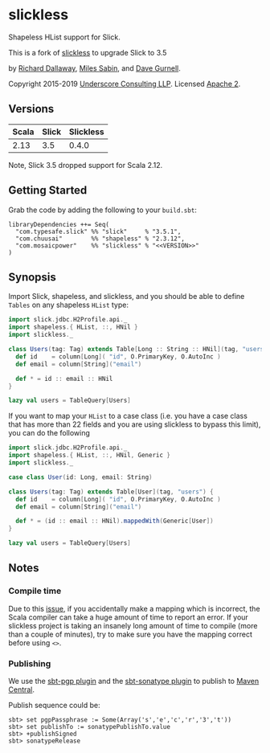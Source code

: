 # slickless

Shapeless HList support for Slick. 

This is a fork of [slickless](https://github.com/underscoreio/slickless) to upgrade Slick to 3.5

by [Richard Dallaway][d6y],
[Miles Sabin][milessabin],
and [Dave Gurnell][davegurnell].

Copyright 2015-2019 [Underscore Consulting LLP][underscore].
Licensed [Apache 2][license].

## Versions

| Scala | Slick | Slickless                                                                                                                                                                                  |
|-------|-------|--------------------------------------------------------------------------------------------------------------------------------------------------------------------------------------------|
| 2.13  | 3.5   | 0.4.0                                                                                                                                                                                      |

Note, Slick 3.5 dropped support for Scala 2.12.

## Getting Started

Grab the code by adding the following to your `build.sbt`:

~~~
libraryDependencies ++= Seq(
  "com.typesafe.slick" %% "slick"     % "3.5.1",
  "com.chuusai"        %% "shapeless" % "2.3.12",
  "com.mosaicpower"    %% "slickless" % "<<VERSION>>"
)
~~~


## Synopsis

Import Slick, shapeless, and slickless,
and you should be able to define `Tables` on any shapeless `HList` type:

~~~ scala
import slick.jdbc.H2Profile.api._
import shapeless.{ HList, ::, HNil }
import slickless._

class Users(tag: Tag) extends Table[Long :: String :: HNil](tag, "users") {
  def id    = column[Long]( "id", O.PrimaryKey, O.AutoInc )
  def email = column[String]("email")

  def * = id :: email :: HNil
}

lazy val users = TableQuery[Users]
~~~

If you want to map your `HList` to a case class
(i.e. you have a case class that has more than
22 fields and you are using slickless to bypass this limit),
you can do the following

~~~ scala
import slick.jdbc.H2Profile.api._
import shapeless.{ HList, ::, HNil, Generic }
import slickless._

case class User(id: Long, email: String)

class Users(tag: Tag) extends Table[User](tag, "users") {
  def id    = column[Long]( "id", O.PrimaryKey, O.AutoInc )
  def email = column[String]("email")

  def * = (id :: email :: HNil).mappedWith(Generic[User])
}

lazy val users = TableQuery[Users]
~~~

## Notes

### Compile time

Due to this [issue](https://github.com/milessabin/shapeless/issues/619),
if you accidentally make a mapping which is incorrect,
the Scala compiler can take a huge amount of time to report an error.
If your slickless project is taking an insanely long amount of time to compile
(more than a couple of minutes),
try to make sure you have the mapping correct before using `<>`.

### Publishing

We use the [sbt-pgp plugin](http://www.scala-sbt.org/sbt-pgp/usage.html) and
the [sbt-sonatype plugin](https://github.com/xerial/sbt-sonatype)
to publish to [Maven Central](https://issues.sonatype.org/browse/OSSRH-24293).

Publish sequence could be:

```
sbt> set pgpPassphrase := Some(Array('s','e','c','r','3','t'))
sbt> set publishTo := sonatypePublishTo.value
sbt> +publishSigned
sbt> sonatypeRelease
```

[d6y]: https://github.com/d6y
[milessabin]: https://github.com/milessabin
[davegurnell]: https://github.com/davegurnell

[underscore]: http://underscore.io
[license]: http://www.apache.org/licenses/LICENSE-2.0
